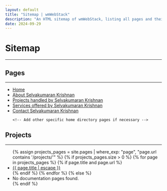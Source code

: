 ```yaml
---
layout: default
title: "Sitemap | wmWebStack"
description: "An HTML sitemap of wmWebStack, listing all pages and their categories."
date: 2024-09-29
---
```


<h1>Sitemap</h1><hr/>

  <h2><strong>Pages</strong></h2><hr/>
  <ul class="list-group list-group-flush my-3">
    <li class="list-group-item"><a href="{{ site.url }}/">Home</a></li>
    <li class="list-group-item"><a href="{{ site.url }}/selvakumaran-krishnan">About Selvakumaran Krishnan</a></li>
    <li class="list-group-item"><a href="{{ site.url }}/projects">Projects handled by Selvakumaran Krishnan</a></li>
    <li class="list-group-item"><a href="{{ site.url }}/services">Services offered by Selvakumaran Krishnan</a></li>
        <li class="list-group-item"><a href="{{ site.url }}/contact">Contact Selvakumaran Krishnan</a></li>

    <!-- Add other specific home directory pages if necessary -->
  </ul>

  <h2><strong>Projects</strong></h2><hr/>
   <ul class="list-group list-group-flush my-3">
    {% assign projects_pages = site.pages | where_exp: "page", "page.url contains '/projects/'" %}
    {% if projects_pages.size > 0 %}
      {% for page in projects_pages %}
        {% if page.title and page.url %}
          <li class="list-group-item"><a href="{{ site.url }}{{ page.url | remove: ".md" | remove: ".html" }}">{{ page.title | escape }}</a></li>
        {% endif %}
      {% endfor %}
    {% else %}
      <li>No documentation pages found.</li>
    {% endif %}
  </ul>
